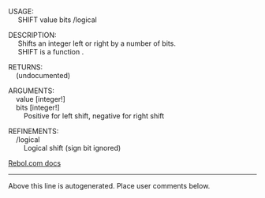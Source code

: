USAGE:  
&nbsp;&nbsp;&nbsp;&nbsp;&nbsp;SHIFT&nbsp;value&nbsp;bits&nbsp;/logical  
  
DESCRIPTION:  
&nbsp;&nbsp;&nbsp;&nbsp;&nbsp;Shifts&nbsp;an&nbsp;integer&nbsp;left&nbsp;or&nbsp;right&nbsp;by&nbsp;a&nbsp;number&nbsp;of&nbsp;bits.  
&nbsp;&nbsp;&nbsp;&nbsp;&nbsp;SHIFT&nbsp;is&nbsp;a&nbsp;function&nbsp;.  
  
RETURNS:  
&nbsp;&nbsp;&nbsp;&nbsp;(undocumented)  
  
ARGUMENTS:  
&nbsp;&nbsp;&nbsp;&nbsp;value&nbsp;[integer!]  
&nbsp;&nbsp;&nbsp;&nbsp;bits&nbsp;[integer!]  
&nbsp;&nbsp;&nbsp;&nbsp;&nbsp;&nbsp;&nbsp;&nbsp;Positive&nbsp;for&nbsp;left&nbsp;shift,&nbsp;negative&nbsp;for&nbsp;right&nbsp;shift  
  
REFINEMENTS:  
&nbsp;&nbsp;&nbsp;&nbsp;/logical  
&nbsp;&nbsp;&nbsp;&nbsp;&nbsp;&nbsp;&nbsp;&nbsp;Logical&nbsp;shift&nbsp;(sign&nbsp;bit&nbsp;ignored)  

[Rebol.com docs](http://www.rebol.com/r3/docs/functions/shift.html)
___
Above this line is autogenerated. Place user comments below.
